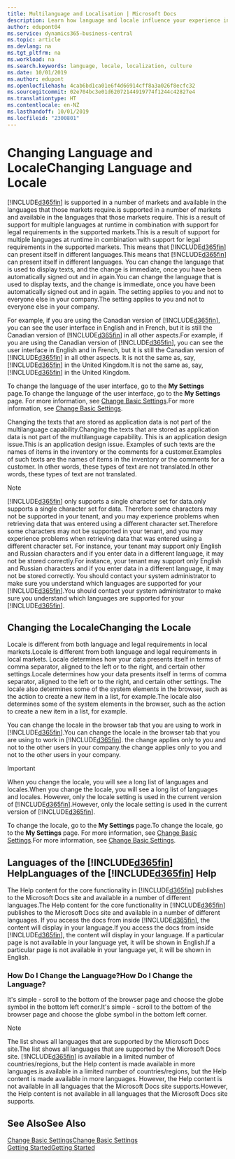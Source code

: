 ```yaml
---
title: Multilanguage and Localisation | Microsoft Docs
description: Learn how language and locale influence your experience in Business Central.
author: edupont04
ms.service: dynamics365-business-central
ms.topic: article
ms.devlang: na
ms.tgt_pltfrm: na
ms.workload: na
ms.search.keywords: language, locale, localization, culture
ms.date: 10/01/2019
ms.author: edupont
ms.openlocfilehash: 4cab6bd1ca01e6f4d66914cff8a3a026f8ecfc32
ms.sourcegitcommit: 02e704bc3e01d62072144919774f1244c42827e4
ms.translationtype: HT
ms.contentlocale: en-NZ
ms.lasthandoff: 10/01/2019
ms.locfileid: "2300801"
---
```

# <a name="changing-language-and-locale"></a><span data-ttu-id="d1dca-103">Changing Language and Locale</span><span class="sxs-lookup"><span data-stu-id="d1dca-103">Changing Language and Locale</span></span>

[!INCLUDE[d365fin](includes/d365fin_md.md)] <span data-ttu-id="d1dca-104">is supported in a number of markets and available in the languages that those markets require.</span><span class="sxs-lookup"><span data-stu-id="d1dca-104">is supported in a number of markets and available in the languages that those markets require.</span></span> <span data-ttu-id="d1dca-105">This is a result of support for multiple languages at runtime in combination with support for legal requirements in the supported markets.</span><span class="sxs-lookup"><span data-stu-id="d1dca-105">This is a result of support for multiple languages at runtime in combination with support for legal requirements in the supported markets.</span></span> <span data-ttu-id="d1dca-106">This means that [!INCLUDE[d365fin](includes/d365fin_md.md)] can present itself in different languages.</span><span class="sxs-lookup"><span data-stu-id="d1dca-106">This means that [!INCLUDE[d365fin](includes/d365fin_md.md)] can present itself in different languages.</span></span> <span data-ttu-id="d1dca-107">You can change the language that is used to display texts, and the change is immediate, once you have been automatically signed out and in again.</span><span class="sxs-lookup"><span data-stu-id="d1dca-107">You can change the language that is used to display texts, and the change is immediate, once you have been automatically signed out and in again.</span></span> <span data-ttu-id="d1dca-108">The setting applies to you and not to everyone else in your company.</span><span class="sxs-lookup"><span data-stu-id="d1dca-108">The setting applies to you and not to everyone else in your company.</span></span>  

<span data-ttu-id="d1dca-109">For example, if you are using the Canadian version of [!INCLUDE[d365fin](includes/d365fin_md.md)], you can see the user interface in English and in French, but it is still the Canadian version of [!INCLUDE[d365fin](includes/d365fin_md.md)] in all other aspects.</span><span class="sxs-lookup"><span data-stu-id="d1dca-109">For example, if you are using the Canadian version of [!INCLUDE[d365fin](includes/d365fin_md.md)], you can see the user interface in English and in French, but it is still the Canadian version of [!INCLUDE[d365fin](includes/d365fin_md.md)] in all other aspects.</span></span> <span data-ttu-id="d1dca-110">It is not the same as, say, [!INCLUDE[d365fin](includes/d365fin_md.md)] in the United Kingdom.</span><span class="sxs-lookup"><span data-stu-id="d1dca-110">It is not the same as, say, [!INCLUDE[d365fin](includes/d365fin_md.md)] in the United Kingdom.</span></span>  

<span data-ttu-id="d1dca-111">To change the language of the user interface, go to the **My Settings** page.</span><span class="sxs-lookup"><span data-stu-id="d1dca-111">To change the language of the user interface, go to the **My Settings** page.</span></span> <span data-ttu-id="d1dca-112">For more information, see [Change Basic Settings](ui-change-basic-settings.md#language).</span><span class="sxs-lookup"><span data-stu-id="d1dca-112">For more information, see [Change Basic Settings](ui-change-basic-settings.md#language).</span></span>  

<span data-ttu-id="d1dca-113">Changing the texts that are stored as application data is not part of the multilanguage capability.</span><span class="sxs-lookup"><span data-stu-id="d1dca-113">Changing the texts that are stored as application data is not part of the multilanguage capability.</span></span> <span data-ttu-id="d1dca-114">This is an application design issue.</span><span class="sxs-lookup"><span data-stu-id="d1dca-114">This is an application design issue.</span></span> <span data-ttu-id="d1dca-115">Examples of such texts are the names of items in the inventory or the comments for a customer.</span><span class="sxs-lookup"><span data-stu-id="d1dca-115">Examples of such texts are the names of items in the inventory or the comments for a customer.</span></span> <span data-ttu-id="d1dca-116">In other words, these types of text are not translated.</span><span class="sxs-lookup"><span data-stu-id="d1dca-116">In other words, these types of text are not translated.</span></span>  

> [!NOTE]  
> [!INCLUDE[d365fin](includes/d365fin_md.md)] <span data-ttu-id="d1dca-117">only supports a single character set for data.</span><span class="sxs-lookup"><span data-stu-id="d1dca-117">only supports a single character set for data.</span></span> <span data-ttu-id="d1dca-118">Therefore some characters may not be supported in your tenant, and you may experience problems when retrieving data that was entered using a different character set.</span><span class="sxs-lookup"><span data-stu-id="d1dca-118">Therefore some characters may not be supported in your tenant, and you may experience problems when retrieving data that was entered using a different character set.</span></span> <span data-ttu-id="d1dca-119">For instance, your tenant may support only English and Russian characters and if you enter data in a different language, it may not be stored correctly.</span><span class="sxs-lookup"><span data-stu-id="d1dca-119">For instance, your tenant may support only English and Russian characters and if you enter data in a different language, it may not be stored correctly.</span></span> <span data-ttu-id="d1dca-120">You should contact your system administrator to make sure you understand which languages are supported for your [!INCLUDE[d365fin](includes/d365fin_md.md)].</span><span class="sxs-lookup"><span data-stu-id="d1dca-120">You should contact your system administrator to make sure you understand which languages are supported for your [!INCLUDE[d365fin](includes/d365fin_md.md)].</span></span>  

## <a name="changing-the-locale"></a><span data-ttu-id="d1dca-121">Changing the Locale</span><span class="sxs-lookup"><span data-stu-id="d1dca-121">Changing the Locale</span></span>
<span data-ttu-id="d1dca-122">Locale is different from both language and legal requirements in local markets.</span><span class="sxs-lookup"><span data-stu-id="d1dca-122">Locale is different from both language and legal requirements in local markets.</span></span> <span data-ttu-id="d1dca-123">Locale determines how your data presents itself in terms of comma separator, aligned to the left or to the right, and certain other settings.</span><span class="sxs-lookup"><span data-stu-id="d1dca-123">Locale determines how your data presents itself in terms of comma separator, aligned to the left or to the right, and certain other settings.</span></span> <span data-ttu-id="d1dca-124">The locale also determines some of the system elements in the browser, such as the action to create a new item in a list, for example.</span><span class="sxs-lookup"><span data-stu-id="d1dca-124">The locale also determines some of the system elements in the browser, such as the action to create a new item in a list, for example.</span></span>  

<span data-ttu-id="d1dca-125">You can change the locale in the browser tab that you are using to work in [!INCLUDE[d365fin](includes/d365fin_md.md)].</span><span class="sxs-lookup"><span data-stu-id="d1dca-125">You can change the locale in the browser tab that you are using to work in [!INCLUDE[d365fin](includes/d365fin_md.md)].</span></span> <span data-ttu-id="d1dca-126">the change applies only to you and not to the other users in your company.</span><span class="sxs-lookup"><span data-stu-id="d1dca-126">the change applies only to you and not to the other users in your company.</span></span>  

> [!IMPORTANT]  
>  <span data-ttu-id="d1dca-127">When you change the locale, you will see a long list of languages and locales.</span><span class="sxs-lookup"><span data-stu-id="d1dca-127">When you change the locale, you will see a long list of languages and locales.</span></span> <span data-ttu-id="d1dca-128">However, only the locale setting is used in the current version of [!INCLUDE[d365fin](includes/d365fin_md.md)].</span><span class="sxs-lookup"><span data-stu-id="d1dca-128">However, only the locale setting is used in the current version of [!INCLUDE[d365fin](includes/d365fin_md.md)].</span></span>  

<span data-ttu-id="d1dca-129">To change the locale, go to the **My Settings** page.</span><span class="sxs-lookup"><span data-stu-id="d1dca-129">To change the locale, go to the **My Settings** page.</span></span> <span data-ttu-id="d1dca-130">For more information, see [Change Basic Settings](ui-change-basic-settings.md).</span><span class="sxs-lookup"><span data-stu-id="d1dca-130">For more information, see [Change Basic Settings](ui-change-basic-settings.md).</span></span>  

## <a name="languages-of-the-included365finincludesd365fin_mdmd-help"></a><span data-ttu-id="d1dca-131">Languages of the [!INCLUDE[d365fin](includes/d365fin_md.md)] Help</span><span class="sxs-lookup"><span data-stu-id="d1dca-131">Languages of the [!INCLUDE[d365fin](includes/d365fin_md.md)] Help</span></span>
<span data-ttu-id="d1dca-132">The Help content for the core functionality in [!INCLUDE[d365fin](includes/d365fin_md.md)] publishes to the Microsoft Docs site and available in a number of different languages.</span><span class="sxs-lookup"><span data-stu-id="d1dca-132">The Help content for the core functionality in [!INCLUDE[d365fin](includes/d365fin_md.md)] publishes to the Microsoft Docs site and available in a number of different languages.</span></span> <span data-ttu-id="d1dca-133">If you access the docs from inside [!INCLUDE[d365fin](includes/d365fin_md.md)], the content will display in your language.</span><span class="sxs-lookup"><span data-stu-id="d1dca-133">If you access the docs from inside [!INCLUDE[d365fin](includes/d365fin_md.md)], the content will display in your language.</span></span> <span data-ttu-id="d1dca-134">If a particular page is not available in your language yet, it will be shown in English.</span><span class="sxs-lookup"><span data-stu-id="d1dca-134">If a particular page is not available in your language yet, it will be shown in English.</span></span>

### <a name="how-do-i-change-the-language"></a><span data-ttu-id="d1dca-135">How Do I Change the Language?</span><span class="sxs-lookup"><span data-stu-id="d1dca-135">How Do I Change the Language?</span></span>
<span data-ttu-id="d1dca-136">It's simple - scroll to the bottom of the browser page and choose the globe symbol in the bottom left corner.</span><span class="sxs-lookup"><span data-stu-id="d1dca-136">It's simple - scroll to the bottom of the browser page and choose the globe symbol in the bottom left corner.</span></span>

> [!NOTE]  
> <span data-ttu-id="d1dca-137">The list shows all languages that are supported by the Microsoft Docs site.</span><span class="sxs-lookup"><span data-stu-id="d1dca-137">The list shows all languages that are supported by the Microsoft Docs site.</span></span> [!INCLUDE[d365fin](includes/d365fin_md.md)] <span data-ttu-id="d1dca-138">is available in a limited number of countries/regions, but the Help content is made available in more languages.</span><span class="sxs-lookup"><span data-stu-id="d1dca-138">is available in a limited number of countries/regions, but the Help content is made available in more languages.</span></span> <span data-ttu-id="d1dca-139">However, the Help content is not available in all languages that the Microsoft Docs site supports.</span><span class="sxs-lookup"><span data-stu-id="d1dca-139">However, the Help content is not available in all languages that the Microsoft Docs site supports.</span></span>

## <a name="see-also"></a><span data-ttu-id="d1dca-140">See Also</span><span class="sxs-lookup"><span data-stu-id="d1dca-140">See Also</span></span>  
[<span data-ttu-id="d1dca-141">Change Basic Settings</span><span class="sxs-lookup"><span data-stu-id="d1dca-141">Change Basic Settings</span></span>](ui-change-basic-settings.md)  
[<span data-ttu-id="d1dca-142">Getting Started</span><span class="sxs-lookup"><span data-stu-id="d1dca-142">Getting Started</span></span>](product-get-started.md)  
